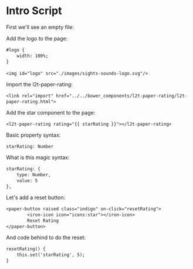 # Intro Script

First we'll see an empty file:

Add the logo to the page:

    #logo {
        width: 100%;
    }

    <img id="logo" src="./images/sights-sounds-logo.svg"/>

Import the l2t-paper-rating:

    <link rel="import" href="../../bower_components/l2t-paper-rating/l2t-paper-rating.html">

Add the star component to the page:

    <l2t-paper-rating rating="{{ starRating }}"></l2t-paper-rating>

Basic property syntax:

    starRating: Number

What is this magic syntax:

    starRating: {
        type: Number,
        value: 5
    },

Let's add a reset button:

    <paper-button raised class="indigo" on-click="resetRating">
            <iron-icon icon="icons:star"></iron-icon>
            Reset Rating
    </paper-button>

And code behind to do the reset:

    resetRating() {
        this.set('starRating', 5);
    }

    